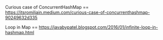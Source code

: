 
Curious case of ConcurrentHashMap == https://itsromiljain.medium.com/curious-case-of-concurrenthashmap-90249632d335

Loop in Map == https://javabypatel.blogspot.com/2016/01/infinite-loop-in-hashmap.html

